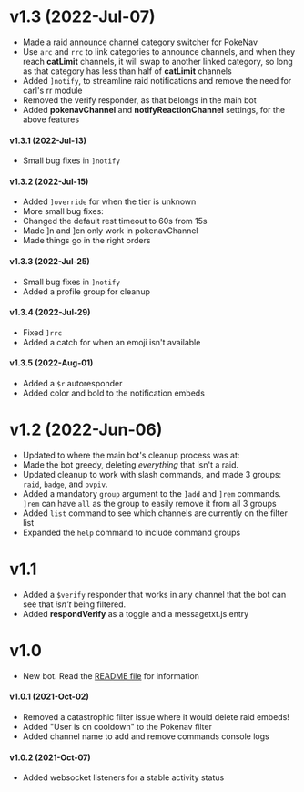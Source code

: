 # v1.3 (2022-Jul-07)
* Made a raid announce channel category switcher for PokeNav
 * Use `arc` and `rrc` to link categories to announce channels, and when they reach **catLimit** channels, it will swap to another linked category, so long as that category has less than half of **catLimit** channels
* Added `]notify`, to streamline raid notifications and remove the need for carl's rr module
* Removed the verify responder, as that belongs in the main bot
* Added **pokenavChannel** and **notifyReactionChannel** settings, for the above features

#### v1.3.1 (2022-Jul-13)
* Small bug fixes in `]notify`

#### v1.3.2 (2022-Jul-15)
* Added `]override` for when the tier is unknown
* More small bug fixes:
 * Changed the default rest timeout to 60s from 15s
 * Made ]n and ]cn only work in pokenavChannel
 * Made things go in the right orders

#### v1.3.3 (2022-Jul-25)
* Small bug fixes in `]notify`
* Added a profile group for cleanup

#### v1.3.4 (2022-Jul-29)
* Fixed `]rrc`
* Added a catch for when an emoji isn't available

#### v1.3.5 (2022-Aug-01)
* Added a `$r` autoresponder
* Added color and bold to the notification embeds

# v1.2 (2022-Jun-06)
* Updated to where the main bot's cleanup process was at:
 * Made the bot greedy, deleting *everything* that isn't a raid.
 * Updated cleanup to work with slash commands, and made 3 groups: `raid`, `badge`, and `pvpiv`.
 * Added a mandatory `group` argument to the `]add` and `]rem` commands. `]rem` can have `all` as the group to easily remove it from all 3 groups
* Added `list` command to see which channels are currently on the filter list
* Expanded the `help` command to include command groups

# v1.1
* Added a `$verify` responder that works in any channel that the bot can see that *isn't* being filtered.
* Added **respondVerify** as a toggle and a messagetxt.js entry

# v1.0
* New bot. Read the [README file](README.md) for information

#### v1.0.1 (2021-Oct-02)
* Removed a catastrophic filter issue where it would delete raid embeds!
* Added "User is on cooldown" to the Pokenav filter
* Added channel name to add and remove commands console logs

#### v1.0.2 (2021-Oct-07)
* Added websocket listeners for a stable activity status

